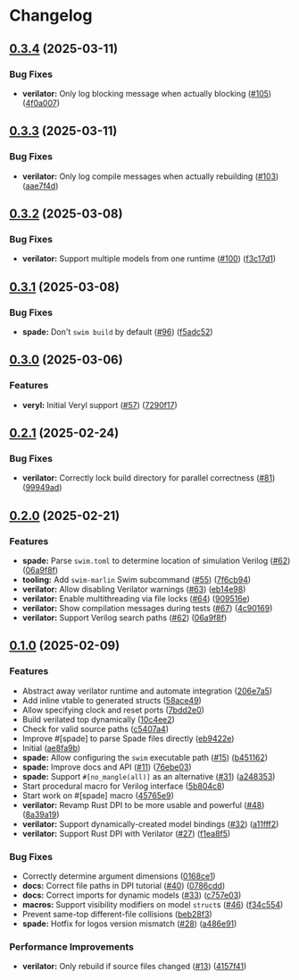 # Changelog

## [0.3.4](https://github.com/ethanuppal/marlin/compare/v0.3.3...v0.3.4) (2025-03-11)


### Bug Fixes

* **verilator:** Only log blocking message when actually blocking ([#105](https://github.com/ethanuppal/marlin/issues/105)) ([4f0a007](https://github.com/ethanuppal/marlin/commit/4f0a007e6e96ce22b350cbceffa58b9f5fb7101a))

## [0.3.3](https://github.com/ethanuppal/marlin/compare/v0.3.2...v0.3.3) (2025-03-11)


### Bug Fixes

* **verilator:** Only log compile messages when actually rebuilding ([#103](https://github.com/ethanuppal/marlin/issues/103)) ([aae7f4d](https://github.com/ethanuppal/marlin/commit/aae7f4d250eebf34c39570eed7fd9bebd3db62f4))

## [0.3.2](https://github.com/ethanuppal/marlin/compare/v0.3.1...v0.3.2) (2025-03-08)


### Bug Fixes

* **verilator:** Support multiple models from one runtime ([#100](https://github.com/ethanuppal/marlin/issues/100)) ([f3c17d1](https://github.com/ethanuppal/marlin/commit/f3c17d16c4cf73b5b54dedf177fc8095d3257379))

## [0.3.1](https://github.com/ethanuppal/marlin/compare/v0.3.0...v0.3.1) (2025-03-08)


### Bug Fixes

* **spade:** Don't `swim build` by default ([#96](https://github.com/ethanuppal/marlin/issues/96)) ([f5adc52](https://github.com/ethanuppal/marlin/commit/f5adc520870ae187dca5b5dfb4992be9e8931444))

## [0.3.0](https://github.com/ethanuppal/marlin/compare/v0.2.1...v0.3.0) (2025-03-06)


### Features

* **veryl:** Initial Veryl support ([#57](https://github.com/ethanuppal/marlin/issues/57)) ([7290f17](https://github.com/ethanuppal/marlin/commit/7290f173f0afe9758e28ff955c38cf0473ce37ed))

## [0.2.1](https://github.com/ethanuppal/marlin/compare/v0.2.0...v0.2.1) (2025-02-24)


### Bug Fixes

* **verilator:** Correctly lock build directory for parallel correctness ([#81](https://github.com/ethanuppal/marlin/issues/81)) ([99949ad](https://github.com/ethanuppal/marlin/commit/99949ad81f32bc99649cb7d1462a703590869ffe))

## [0.2.0](https://github.com/ethanuppal/marlin/compare/v0.1.0...v0.2.0) (2025-02-21)


### Features

* **spade:** Parse `swim.toml` to determine location of simulation Verilog ([#62](https://github.com/ethanuppal/marlin/issues/62)) ([06a9f8f](https://github.com/ethanuppal/marlin/commit/06a9f8f190ec06919ba20747e5bb38da377d1f03))
* **tooling:** Add `swim-marlin` Swim subcommand ([#55](https://github.com/ethanuppal/marlin/issues/55)) ([7f6cb94](https://github.com/ethanuppal/marlin/commit/7f6cb94d69aa9ebc2247f8ae8b75d1b6eae67576))
* **verilator:** Allow disabling Verilator warnings ([#63](https://github.com/ethanuppal/marlin/issues/63)) ([eb14e98](https://github.com/ethanuppal/marlin/commit/eb14e988d8844a8da739c6771a9895d4517cad44))
* **verilator:** Enable multithreading via file locks ([#64](https://github.com/ethanuppal/marlin/issues/64)) ([909516e](https://github.com/ethanuppal/marlin/commit/909516e04057ca99b4c0279a0fe1d00f5e11cadc))
* **verilator:** Show compilation messages during tests ([#67](https://github.com/ethanuppal/marlin/issues/67)) ([4c90169](https://github.com/ethanuppal/marlin/commit/4c9016969fa70ee077d8c3b730f0eed2dbf777a3))
* **verilator:** Support Verilog search paths ([#62](https://github.com/ethanuppal/marlin/issues/62)) ([06a9f8f](https://github.com/ethanuppal/marlin/commit/06a9f8f190ec06919ba20747e5bb38da377d1f03))

## [0.1.0](https://github.com/ethanuppal/marlin/compare/v0.1.0...v0.1.0) (2025-02-09)


### Features

* Abstract away verilator runtime and automate integration ([206e7a5](https://github.com/ethanuppal/marlin/commit/206e7a5eaa40ad37dfbef9198950b6e635d11962))
* Add inline vtable to generated structs ([58ace49](https://github.com/ethanuppal/marlin/commit/58ace49722abd5bc37417b38391d863aa555e2ef))
* Allow specifying clock and reset ports ([7bdd2e0](https://github.com/ethanuppal/marlin/commit/7bdd2e00433b0fff99788de2479c897559368fa2))
* Build verilated top dynamically ([10c4ee2](https://github.com/ethanuppal/marlin/commit/10c4ee2e180aa772bf0f0429e2b9bfc91aede7f0))
* Check for valid source paths ([c5407a4](https://github.com/ethanuppal/marlin/commit/c5407a4a5b512a5b012e5d8ddd085824c5d48b2a))
* Improve #[spade] to parse Spade files directly ([eb9422e](https://github.com/ethanuppal/marlin/commit/eb9422e7967c4832f429fd882b5507f9d2150e3c))
* Initial ([ae8fa9b](https://github.com/ethanuppal/marlin/commit/ae8fa9b8fbdbfd18f9018e35a6046562aff23139))
* **spade:** Allow configuring the `swim` executable path ([#15](https://github.com/ethanuppal/marlin/issues/15)) ([b451162](https://github.com/ethanuppal/marlin/commit/b45116289548bb0082f5d639f7d980fd58a07177))
* **spade:** Improve docs and API ([#11](https://github.com/ethanuppal/marlin/issues/11)) ([76ebe03](https://github.com/ethanuppal/marlin/commit/76ebe036494ec3e6151897d1ac6869ef454eb1e3))
* **spade:** Support `#[no_mangle(all)]` as an alternative ([#31](https://github.com/ethanuppal/marlin/issues/31)) ([a248353](https://github.com/ethanuppal/marlin/commit/a2483531924d125fddc3c6b96f06375ec62c632a))
* Start procedural macro for Verilog interface ([5b804c8](https://github.com/ethanuppal/marlin/commit/5b804c8757f3a2c080ec3b161c595b0c699cedf9))
* Start work on #[spade] macro ([45765e9](https://github.com/ethanuppal/marlin/commit/45765e90e5aa2d20475a3c8dab628a21f3bcff70))
* **verilator:** Revamp Rust DPI to be more usable and powerful ([#48](https://github.com/ethanuppal/marlin/issues/48)) ([8a39a19](https://github.com/ethanuppal/marlin/commit/8a39a197b99f798e1ddbea27e9dff04a11e73c8c))
* **verilator:** Support dynamically-created model bindings ([#32](https://github.com/ethanuppal/marlin/issues/32)) ([a11fff2](https://github.com/ethanuppal/marlin/commit/a11fff2b54092e556da56e198ed768aa6f39d0cc))
* **verilator:** Support Rust DPI with Verilator ([#27](https://github.com/ethanuppal/marlin/issues/27)) ([f1ea8f5](https://github.com/ethanuppal/marlin/commit/f1ea8f592723f691f69c0342403caabce7635aec))


### Bug Fixes

* Correctly determine argument dimensions ([0168ce1](https://github.com/ethanuppal/marlin/commit/0168ce127a312cb683e22ab2db5b431840c4b47b))
* **docs:** Correct file paths in DPI tutorial ([#40](https://github.com/ethanuppal/marlin/issues/40)) ([0786cdd](https://github.com/ethanuppal/marlin/commit/0786cdd1d63f36d22ed140878a6db454e5263a5c))
* **docs:** Correct imports for dynamic models ([#33](https://github.com/ethanuppal/marlin/issues/33)) ([c757e03](https://github.com/ethanuppal/marlin/commit/c757e034dfdf087114f74faffd281b065912c6fd))
* **macros:** Support visibility modifiers on model `struct`s ([#46](https://github.com/ethanuppal/marlin/issues/46)) ([f34c554](https://github.com/ethanuppal/marlin/commit/f34c554a5afee5b1b081ecac2ab1bcf786c3ba9e))
* Prevent same-top different-file collisions ([beb28f3](https://github.com/ethanuppal/marlin/commit/beb28f3af8ed562bd9e57aac25d867d3e3e769b9))
* **spade:** Hotfix for logos version mismatch ([#28](https://github.com/ethanuppal/marlin/issues/28)) ([a486e91](https://github.com/ethanuppal/marlin/commit/a486e91efd7a09972bd30efb5e2d3f20ca2c30a7))


### Performance Improvements

* **verilator:** Only rebuild if source files changed ([#13](https://github.com/ethanuppal/marlin/issues/13)) ([4157f41](https://github.com/ethanuppal/marlin/commit/4157f41fc9430130f78ca21a2adf181e78fc8e72))

